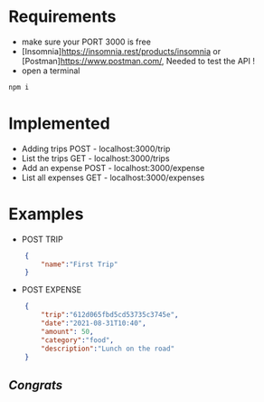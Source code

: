# Requirements
- make sure your PORT 3000 is free
- [Insomnia]https://insomnia.rest/products/insomnia or [Postman]https://www.postman.com/, Needed to test the API !
- open a terminal
```sh
npm i
```

# Implemented
 - Adding trips POST - localhost:3000/trip
 - List the trips GET - localhost:3000/trips
 - Add an expense POST - localhost:3000/expense
 - List all expenses GET - localhost:3000/expenses

 # Examples
 - POST TRIP
```json
    {
        "name":"First Trip"
    }
```
- POST EXPENSE
```json
    {
        "trip":"612d065fbd5cd53735c3745e",
        "date":"2021-08-31T10:40",
        "amount": 50,
        "category":"food",
        "description":"Lunch on the road"
    }
```

## _Congrats_

